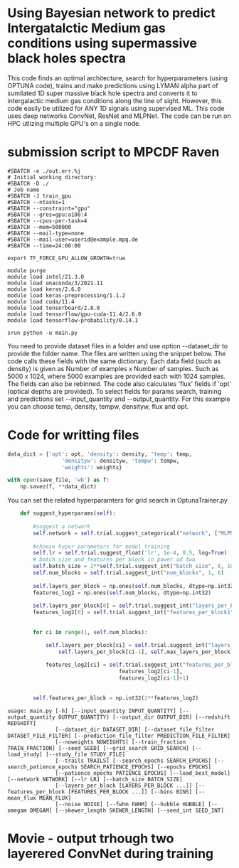 # Using Bayesian network to predict Intergatalctic Medium gas conditions using supermassive black holes spectra

This code finds an optimal architecture, search for hyperparameters (using OPTUNA code), trains and make predictions using LYMAN alpha part of sumilated 1D super massive black hole spectra and converts it to intergalactic medium gas conditions along the line of sight. However, this code easily be utilized for ANY 1D signals using supervised ML. This code uses deep networks ConvNet, ResNet and MLPNet. The code can be run on HPC utlizing multiple GPU's on a single node.

# submission script to MPCDF Raven
```command
#SBATCH -e ./out.err.%j
# Initial working directory:
#SBATCH -D ./
# Job name
#SBATCH -J train_gpu
#SBATCH --ntasks=1
#SBATCH --constraint="gpu"
#SBATCH --gres=gpu:a100:4
#SBATCH --cpus-per-task=4
#SBATCH --mem=500000
#SBATCH --mail-type=none
#SBATCH --mail-user=userid@example.mpg.de
#SBATCH --time=24:00:00

export TF_FORCE_GPU_ALLOW_GROWTH=true

module purge
module load intel/21.3.0
module load anaconda/3/2021.11
module load keras/2.6.0
module load keras-preprocessing/1.1.2
module load cuda/11.4
module load tensorboard/2.8.0
module load tensorflow/gpu-cuda-11.4/2.6.0
module load tensorflow-probability/0.14.1

srun python -u main.py
```

You need to provide dataset files in a folder and use option --dataset_dir to provide the folder name. The files are written using the snippet below. The code calls these fields with the same dictionary. Each data field (such as density) is given as Number of examples x Number of samples. Such as 5000 x 1024, where 5000 examples are provided each with 1024 samples. The fields can also be rebinned. The code also calculates 'flux' fields if 'opt' (optical depths are provided). To select fields for params search, training and predictions set --input_quantity and --output_quantity. For this example you can choose temp, density, tempw, densityw, flux and opt.

# Code for writting files
```python
data_dict = {'opt': opt, 'density': density, 'temp': temp, 
                 'densityw': densityw, 'tempw': tempw,
                 'weights': weights}

with open(save_file, 'wb') as f:
    np.savez(f, **data_dict)
```

You can set the related hyperparamters for grid search in OptunaTrainer.py

```python
    def suggest_hyperparams(self):
                
        #suggest a network
        self.network = self.trial.suggest_categorical("network", ["MLPNet"])#,"ConvNet", "ResNet"])
        
        #choose hyper parameters for model training
        self.lr = self.trial.suggest_float('lr', 1e-4, 0.5, log=True)
        # batch size and features per block in power od two
        self.batch_size = 2**self.trial.suggest_int("batch_size", 8, 10)
        self.num_blocks = self.trial.suggest_int("num_blocks", 1, 6)
        
        self.layers_per_block = np.ones(self.num_blocks, dtype=np.int32)
        features_log2 = np.ones(self.num_blocks, dtype=np.int32)
        
        self.layers_per_block[0] = self.trial.suggest_int("layers_per_block1", 1, 2)
        features_log2[0] = self.trial.suggest_int("features_per_block1", 1, 5)
        
    
        for ci in range(1, self.num_blocks):

            self.layers_per_block[ci] = self.trial.suggest_int("layers_per_block"+str(ci+1), 
                self.layers_per_block[ci-1], self.max_layers_per_block)
            
            features_log2[ci] = self.trial.suggest_int("features_per_block"+str(ci+1), 
                                   features_log2[ci-1], 
                                   features_log2[ci-1]+1)
            
        
        self.features_per_block = np.int32(2**features_log2)
```

```command  
usage: main.py [-h] [--input_quantity INPUT_QUANTITY] [--output_quantity OUTPUT_QUANTITY] [--output_dir OUTPUT_DIR] [--redshift REDSHIFT]
               [--dataset_dir DATASET_DIR] [--dataset_file_filter DATASET_FILE_FILTER] [--prediction_file_filter PREDICTION_FILE_FILTER]
               [--noweights NOWEIGHTS] [--train_fraction TRAIN_FRACTION] [--seed SEED] [--grid_search GRID_SEARCH] [--load_study] [--study_file STUDY_FILE]
               [--trails TRAILS] [--search_epochs SEARCH_EPOCHS] [--search_patience_epochs SEARCH_PATIENCE_EPOCHS] [--epochs EPOCHS]
               [--patience_epochs PATIENCE_EPOCHS] [--load_best_model] [--network NETWORK] [--lr LR] [--batch_size BATCH_SIZE]
               [--layers_per_block [LAYERS_PER_BLOCK ...]] [--features_per_block [FEATURES_PER_BLOCK ...]] [--bins BINS] [--mean_flux MEAN_FLUX]
               [--noise NOISE] [--fwhm FWHM] [--hubble HUBBLE] [--omegam OMEGAM] [--skewer_length SKEWER_LENGTH] [--seed_int SEED_INT]
```

# Movie - output trhough two layerered ConvNet during training



```
